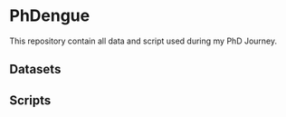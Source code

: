# PhDengue

This repository contain all data and script used during my PhD Journey.

## Datasets
## Scripts


